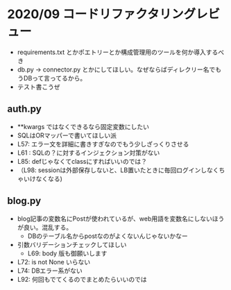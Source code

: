 # 2020/09 コードリファクタリングレビュー

- requirements.txt とかポエトリーとか構成管理用のツールを何か導入するべき
- db.py -> connector.py とかにしてほしい。なぜならばディレクリー名でもうDBって言ってるから。
- テスト書こうぜ

## auth.py
- **kwargs ではなくできるなら固定変数にしたい
- SQLはORマッパーで書いてほしい派
- L57: エラー文を詳細に書きすぎなのでもう少しざっくりさせる
- L61 : SQLの？に対するインジェクション対策がない
- L85: defじゃなくてclassにすればいいのでは？
- （L98: sessionは外部保存しないと、LB置いたときに毎回ログインしなくちゃいけなくなる)


## blog.py
- blog記事の変数名にPostが使われているが、web用語を変数名にしないほうが良い。混乱する。
    - DBのテーブル名からpostなのがよくないんじゃないかなー
- 引数バリデーションチェックしてほしい
    - L69: body 版も御願いします
- L72: is not None いらない
- L74: DBエラー系がない
- L92: 何回もでてくるのでまとめたらいいのでは

